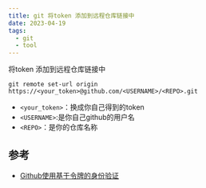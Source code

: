 ```yaml
---
title: git 将token 添加到远程仓库链接中
date: 2023-04-19
tags:
  - git
  - tool
---
```


将token 添加到远程仓库链接中

```Shell
git remote set-url origin https://<your_token>@github.com/<USERNAME>/<REPO>.git
```

-   `<your_token>`：换成你自己得到的token
-   `<USERNAME>`:是你自己github的用户名
-   `<REPO>`：是你的仓库名称

## 参考

- [Github使用基于令牌的身份验证](https://zhuanlan.zhihu.com/p/401978754)